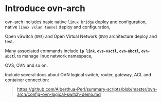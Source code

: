 # Introduce ovn-arch

ovn-arch includes basic native `linux bridge` deploy and configuration, native `linux vxlan tunnel` deploy and configuration, 

Open vSwitch (`OVS`) and Open Virtual Network (`OVN`) architecture deploy and test.

Many associated commands include **`ip link`**, **`ovs-vsctl`**, **`ovn-nbctl`**, **`ovn-sbctl`** to manage linux network namespace,

OVS, OVN and so on.

Include several docs about OVN logical switch, router, gateway, ACL and container connection:

> https://github.com/Alberthua-Perl/summary-scripts/blob/master/ovn-arch/config-ovn-logical-switch-demo.md
